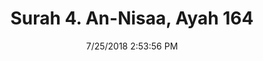 ---
title       : "Surah 4. An-Nisaa, Ayah 164"
date        : 7/25/2018 2:53:56 PM
draft       : false
type        : "quran"
layout      : "compare"
BookCode    : "CMP"
SurahNumber : "4"
AyahNumber  : "164"
TotalAyah   : "176"
---